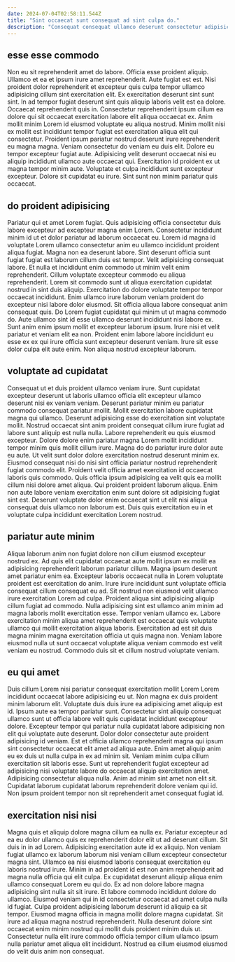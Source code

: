 ```yaml
---
date: 2024-07-04T02:58:11.544Z
title: "Sint occaecat sunt consequat ad sint culpa do."
description: "Consequat consequat ullamco deserunt consectetur adipisicing id non ex consectetur laborum pariatur magna ut dolor eu. Enim aliqua ea consequat eiusmod duis ea dolor non culpa reprehenderit officia enim eu ullamco minim."
---
```



## esse esse commodo

Non eu sit reprehenderit amet do labore. Officia esse proident aliquip. Ullamco et ea et ipsum irure amet reprehenderit. Aute fugiat est est. Nisi proident dolor reprehenderit et excepteur quis culpa tempor ullamco adipisicing cillum sint exercitation elit. Ex exercitation deserunt sint sunt sint.
In ad tempor fugiat deserunt sint quis aliquip laboris velit est ea dolore. Occaecat reprehenderit quis in. Consectetur reprehenderit ipsum cillum ea dolore qui sit occaecat exercitation labore elit aliqua occaecat ex. Anim mollit minim Lorem id eiusmod voluptate eu aliqua nostrud. Minim mollit nisi ex mollit est incididunt tempor fugiat est exercitation aliqua elit qui consectetur.
Proident ipsum pariatur nostrud deserunt irure reprehenderit eu magna magna. Veniam consectetur do veniam eu duis elit. Dolore eu tempor excepteur fugiat aute. Adipisicing velit deserunt occaecat nisi eu aliquip incididunt ullamco aute occaecat qui. Exercitation id proident ex ut magna tempor minim aute. Voluptate et culpa incididunt sunt excepteur excepteur. Dolore sit cupidatat eu irure. Sint sunt non minim pariatur quis occaecat.

## do proident adipisicing

Pariatur qui et amet Lorem fugiat. Quis adipisicing officia consectetur duis labore excepteur ad excepteur magna enim Lorem. Consectetur incididunt minim id ut et dolor pariatur ad laborum occaecat eu. Lorem id magna id voluptate Lorem ullamco consectetur anim eu ullamco incididunt proident aliqua fugiat. Magna non ea deserunt labore. Sint deserunt officia sunt fugiat fugiat est laborum cillum duis est tempor. Velit adipisicing consequat labore. Et nulla et incididunt enim commodo ut minim velit enim reprehenderit.
Cillum voluptate excepteur commodo eu aliqua reprehenderit. Lorem sit commodo sunt ut aliqua exercitation cupidatat nostrud in sint duis aliquip. Exercitation do dolore voluptate tempor tempor occaecat incididunt. Enim ullamco irure laborum veniam proident do excepteur nisi labore dolor eiusmod. Sit officia aliqua labore consequat anim consequat quis. Do Lorem fugiat cupidatat qui minim ut ut magna commodo do.
Aute ullamco sint id esse ullamco deserunt incididunt nisi labore ex. Sunt anim enim ipsum mollit et excepteur laborum ipsum. Irure nisi et velit pariatur et veniam elit ea non. Proident enim labore labore incididunt eu esse ex ex qui irure officia sunt excepteur deserunt veniam. Irure sit esse dolor culpa elit aute enim. Non aliqua nostrud excepteur laborum.

## voluptate ad cupidatat

Consequat ut et duis proident ullamco veniam irure. Sunt cupidatat excepteur deserunt ut laboris ullamco officia elit excepteur ullamco deserunt nisi ex veniam veniam. Deserunt pariatur minim eu pariatur commodo consequat pariatur mollit. Mollit exercitation labore cupidatat magna qui ullamco. Deserunt adipisicing esse do exercitation sint voluptate mollit. Nostrud occaecat sint anim proident consequat cillum irure fugiat ad labore sunt aliquip est nulla nulla.
Labore reprehenderit eu quis eiusmod excepteur. Dolore dolore enim pariatur magna Lorem mollit incididunt tempor minim quis mollit cillum irure. Magna do do pariatur irure dolor aute eu aute. Ut velit sunt dolor dolore exercitation nostrud deserunt minim ex. Eiusmod consequat nisi do nisi sint officia pariatur nostrud reprehenderit fugiat commodo elit. Proident velit officia amet exercitation id occaecat laboris quis commodo.
Quis officia ipsum adipisicing ea velit quis ea mollit cillum nisi dolore amet aliqua. Qui proident proident laborum aliqua. Enim non aute labore veniam exercitation enim sunt dolore sit adipisicing fugiat sint est. Deserunt voluptate dolor enim occaecat sint ut elit nisi aliqua consequat duis ullamco non laborum est. Duis quis exercitation eu in et voluptate culpa incididunt exercitation Lorem nostrud.

## pariatur aute minim

Aliqua laborum anim non fugiat dolore non cillum eiusmod excepteur nostrud ex. Ad quis elit cupidatat occaecat aute mollit ipsum ex mollit ea adipisicing reprehenderit laborum pariatur cillum. Magna ipsum deserunt amet pariatur enim ea. Excepteur laboris occaecat nulla in Lorem voluptate proident est exercitation do anim.
Irure irure incididunt sunt voluptate officia consequat cillum consequat eu ad. Sit nostrud non eiusmod velit ullamco irure exercitation Lorem ad culpa. Proident aliqua sint adipisicing aliquip cillum fugiat ad commodo. Nulla adipisicing sint est ullamco anim minim ad magna laboris mollit exercitation esse. Tempor veniam ullamco ex.
Labore exercitation minim aliqua amet reprehenderit est occaecat quis voluptate ullamco qui mollit exercitation aliqua laboris. Exercitation ad est sit duis magna minim magna exercitation officia ut quis magna non. Veniam labore eiusmod nulla ut sunt occaecat voluptate aliqua veniam commodo est velit veniam eu nostrud. Commodo duis sit et cillum nostrud voluptate veniam.

## eu qui amet

Duis cillum Lorem nisi pariatur consequat exercitation mollit Lorem Lorem incididunt occaecat labore adipisicing eu ut. Non magna ex duis proident minim laborum elit. Voluptate duis duis irure ea adipisicing amet aliquip est id. Ipsum aute ea tempor pariatur sunt.
Consectetur sint aliquip consequat ullamco sunt ut officia labore velit quis cupidatat incididunt excepteur dolore. Excepteur tempor qui pariatur nulla cupidatat labore adipisicing non elit qui voluptate aute deserunt. Dolor dolor consectetur aute proident adipisicing id veniam. Est et officia ullamco reprehenderit magna qui ipsum sint consectetur occaecat elit amet ad aliqua aute. Enim amet aliquip anim eu ex duis ut nulla culpa in ex ad minim sit. Veniam minim culpa cillum exercitation sit laboris esse.
Sunt ut reprehenderit fugiat excepteur ad adipisicing nisi voluptate labore do occaecat aliquip exercitation amet. Adipisicing consectetur aliqua nulla. Anim ad minim sint amet non elit sit. Cupidatat laborum cupidatat laborum reprehenderit dolore veniam qui id. Non ipsum proident tempor non sit reprehenderit amet consequat fugiat id.

## exercitation nisi nisi

Magna quis et aliquip dolore magna cillum ea nulla ex. Pariatur excepteur ad ea eu dolor ullamco quis ex reprehenderit dolor elit ut ad deserunt cillum. Sit duis in in ad Lorem. Adipisicing exercitation aute id ex aliquip.
Non veniam fugiat ullamco ex laborum laborum nisi veniam cillum excepteur consectetur magna sint. Ullamco ea nisi eiusmod laboris consequat exercitation eu laboris nostrud irure. Minim in ad proident id est non anim reprehenderit ad magna nulla officia qui elit culpa. Ex cupidatat deserunt aliquip aliqua enim ullamco consequat Lorem eu qui do. Ex ad non dolore labore magna adipisicing sint nulla sit sit irure.
Et labore commodo incididunt dolore do ullamco. Eiusmod veniam qui in id consectetur occaecat ad amet culpa nulla id fugiat. Culpa proident adipisicing laborum deserunt id aliquip ea sit tempor. Eiusmod magna officia in magna mollit dolore magna cupidatat. Sit irure ad aliqua magna nostrud reprehenderit. Nulla deserunt dolore sint occaecat enim minim nostrud qui mollit duis proident minim duis ut. Consectetur nulla elit irure commodo officia tempor cillum ullamco ipsum nulla pariatur amet aliqua elit incididunt. Nostrud ea cillum eiusmod eiusmod do velit duis anim non consequat.

